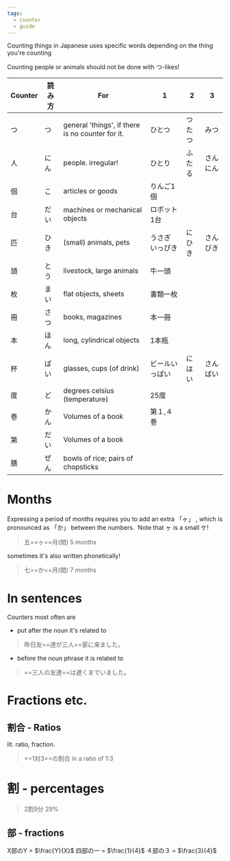 ```yaml
---
tags:
  - counter
  - guide
---
```

Counting things in Japanese uses specific words depending on the thing you're counting

Counting people or animals should not be done with つ-likes!

| Counter | 読み方 | For                                              | 1        | 2   | 3    |
| ------- | --- | ------------------------------------------------ | -------- | --- | ---- |
| つ       | つ   | general 'things', if there is no counter for it. | ひとつ      | つたつ | みつ   |
| 人       | にん  | people. irregular!                               | ひとり      | ふたる | さんにん |
| 個       | こ   | articles or goods                                | りんご1個    |     |      |
| 台       | だい  | machines or mechanical objects                   | ロボット1台   |     |      |
| 匹       | ひき  | (small) animals, pets                            | うさぎ　いっぴき | にひき | さんびき |
| 頭       | とう  | livestock, large animals                         | 牛一頭      |     |      |
| 枚       | まい  | flat objects, sheets                             | 書類一枚     |     |      |
| 冊       | さつ  | books, magazines                                 | 本一冊      |     |      |
| 本       | ほん  | long, cylindrical objects                        | 1本瓶      |     |      |
| 杯       | ぱい  | glasses, cups (of drink)                         | ビールいっぱい  | にはい | さんばい |
| 度       | ど   | degrees celsius (temperature)                    | 25度      |     |      |
| 巻       | かん  | Volumes of a book                                | 第１,４巻    |     |      |
| 第       | だい  | Volumes of a book                                |          |     |      |
| 膳       | ぜん  | bowls of rice; pairs of chopsticks               |          |     |      |
# Months
Expressing a period of months requires you to add an extra 「ヶ」 , which is pronounced as 「か」 between the numbers.  Note that ヶ is a small ケ!  

>五==ヶ==月(間)
>5 months

sometimes it's also written phonetically!
>七==か==月(間)
>7 months

# In sentences
Counters most often are
- put after the noun it's related to
> 昨日友==達が三人==家に来ました。
- before the noun phrase it is related to
>==三人の友達==は遅くまでいました。

# Fractions etc.
## 割合 - Ratios
lit. ratio, fraction.
>==1対3==の割合
>in a ratio of 1:3
# 割 - percentages
>2割9分
>29%

## 部 - fractions
X部のY =  $\frac{Y}{X}$
四部の一 = $\frac{1}{4}$
４部の３ = $\frac{3}{4}$